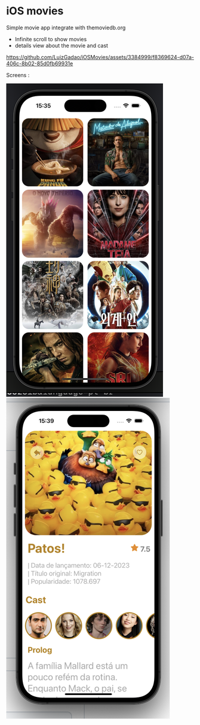 # iOS movies

Simple movie app integrate with themoviedb.org

- Infinite scroll to show movies
- details view about the movie and cast


https://github.com/LuizGadao/iOSMovies/assets/3384999/f8369624-d07a-406c-8b02-85d0fb69931e



Screens :

![list movies](https://github.com/LuizGadao/iOSMovies/blob/develop/files/mov_img_2.png?raw=true)
![details movi](https://github.com/LuizGadao/iOSMovies/blob/develop/files/mov_img_1.png?raw=true)

